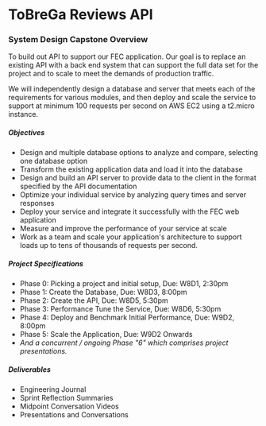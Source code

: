 # ToBreGa Reviews API

### System Design Capstone Overview
To build out API to support our FEC application. Our goal is to replace an existing API with a back end system that can support the full data set for the project and to scale to meet the demands of production traffic.

We will independently design a database and server that meets each of the requirements for various modules, and then deploy and scale the service to support at minimum 100 requests per second on AWS EC2 using a t2.micro instance.

##### Objectives
 * Design and multiple database options to analyze and compare, selecting one database option
 * Transform the existing application data and load it into the database
 * Design and build an API server to provide data to the client in the format specified by the API documentation
 * Optimize your individual service by analyzing query times and server responses
 * Deploy your service and integrate it successfully with the FEC web application
 * Measure and improve the performance of your service at scale
 * Work as a team and scale your application's architecture to support loads up to tens of thousands of requests per second.

##### Project Specifications
 * Phase 0: Picking a project and initial setup, Due: W8D1, 2:30pm
 * Phase 1: Create the Database, Due: W8D3, 8:00pm
 * Phase 2: Create the API, Due: W8D5, 5:30pm
 * Phase 3: Performance Tune the Service, Due: W8D6, 5:30pm
 * Phase 4: Deploy and Benchmark Initial Performance, Due: W9D2, 8:00pm
 * Phase 5: Scale the Application, Due: W9D2 Onwards
 * *And a concurrent / ongoing Phase "6" which comprises project presentations.*

##### Deliverables
 * Engineering Journal
 * Sprint Reflection Summaries
 * Midpoint Conversation Videos
 * Presentations and Conversations
